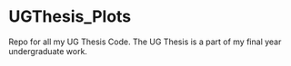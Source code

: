 # UGThesis_Plots

Repo for all my UG Thesis Code. 
The UG Thesis is a part of my final year undergraduate work.  
